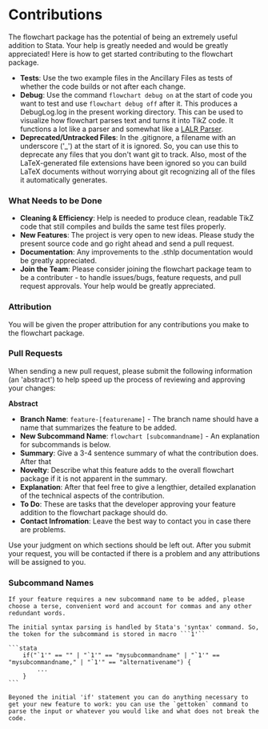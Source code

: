 # Contributions

The flowchart package has the potential of being an extremely useful addition to Stata. Your help is greatly needed and would be greatly appreciated! Here is how to get started contributing to the flowchart package.

- **Tests**: Use the two example files in the Ancillary Files as tests of whether the code builds or not after each change.
- **Debug**: Use the command `flowchart debug on` at the start of code you want to test and use `flowchart debug off` after it. This produces a DebugLog.log in the present working directory. This can be used to visualize how flowchart parses text and turns it into TikZ code. It functions a lot like a parser and somewhat like a [LALR Parser](https://en.wikipedia.org/wiki/LALR_parser).
- **Deprecated/Untracked Files**: In the .gitignore, a filename with an underscore ('_') at the start of it is ignored. So, you can use this to deprecate any files that you don't want git to track. Also, most of the LaTeX-generated file extensions have been ignored so you can build LaTeX documents without worrying about git recognizing all of the files it automatically generates.

### What Needs to be Done
- **Cleaning & Efficiency**: Help is needed to produce clean, readable TikZ code that still compiles and builds the same test files properly.
- **New Features**: The project is very open to new ideas. Please study the present source code and go right ahead and send a pull request.
- **Documentation**: Any improvements to the .sthlp documentation would be greatly appreciated.
- **Join the Team**: Please consider joining the flowchart package team to be a contributer - to handle issues/bugs, feature requests, and pull request approvals. Your help would be greatly appreciated.

### Attribution
You will be given the proper attribution for any contributions you make to the flowchart package.

### Pull Requests

When sending a new pull request, please submit the following information (an 'abstract') to help speed up the process of reviewing and approving your changes:

**Abstract**
- **Branch Name**: `feature-[featurename]` - The branch name should have a name that summarizes the feature to be added.	
- **New Subcommand Name**: `flowchart [subcommandname]` - An explanation for subcommands is below.
- **Summary**: Give a 3-4 sentence summary of what the contribution does. After that 
- **Novelty**: Describe what this feature adds to the overall flowchart package if it is not apparent in the summary.
- **Explanation**: After that feel free to give a lengthier, detailed explanation of the technical aspects of the contribution.
- **To Do**: These are tasks that the developer approving your feature addition to the flowchart package should do.
- **Contact Infromation**: Leave the best way to contact you in case there are problems.

Use your judgment on which sections should be left out. After you submit your request, you will be contacted if there is a problem and any attributions will be assigned to you.

### Subcommand Names
	If your feature requires a new subcommand name to be added, please choose a terse, convenient word and account for commas and any other redundant words. 

	The initial syntax parsing is handled by Stata's 'syntax' command. So, the token for the subcommand is stored in macro ```1'``

	```stata
		if("`1'" == "" | "`1'" == "mysubcommandname" | "`1'" == "mysubcommandname," | "`1'" == "alternativename") {
			...
		}
	```
	
	Beyoned the initial 'if' statement you can do anything necessary to get your new feature to work: you can use the `gettoken` command to parse the input or whatever you would like and what does not break the code.

